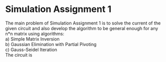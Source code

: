 # Simulation Assignment 1
The main problem of Simulation Assignment 1 is to solve the current of the given circuit and also develop the algorithm to be general enough for any n*n matrix using algorithms:  
a) Simple Matrix Inversion  
b) Gaussian Elimination with Partial Pivoting  
c) Gauss-Seidel Iteration  
The circuit is  
 

